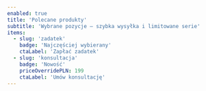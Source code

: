 ```yaml
---
enabled: true
title: 'Polecane produkty'
subtitle: 'Wybrane pozycje — szybka wysyłka i limitowane serie'
items:
  - slug: 'zadatek'
    badge: 'Najczęściej wybierany'
    ctaLabel: 'Zapłać zadatek'
  - slug: 'konsultacja'
    badge: 'Nowość'
    priceOverridePLN: 199
    ctaLabel: 'Umów konsultację'
---
```

